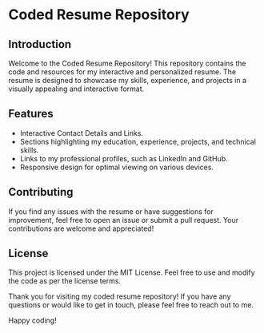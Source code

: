 <!DOCTYPE html>
<html lang="en">

<head>
  <meta charset="UTF-8">
  <meta name="viewport" content="width=device-width, initial-scale=1.0">
  
</head>

<body>
  <h1>Coded Resume Repository</h1>

 

  <h2>Introduction</h2>

  <p>Welcome to the Coded Resume Repository! This repository contains the code and resources for my interactive and personalized resume. The resume is designed to showcase my skills, experience, and projects in a visually appealing and interactive format.</p>

  <h2>Features</h2>

  <ul>
    <li>Interactive Contact Details and Links.</li>
    <li>Sections highlighting my education, experience, projects, and technical skills.</li>
    <li>Links to my professional profiles, such as LinkedIn and GitHub.</li>
    <li>Responsive design for optimal viewing on various devices.</li>
  </ul>




  

  <h2>Contributing</h2>

  <p>If you find any issues with the resume or have suggestions for improvement, feel free to open an issue or submit a pull request. Your contributions are welcome and appreciated!</p>

  <h2>License</h2>

  <p>This project is licensed under the MIT License. Feel free to use and modify the code as per the license terms.</p>

  <p>Thank you for visiting my coded resume repository! If you have any questions or would like to get in touch, please feel free to reach out to me.</p>

  <p>Happy coding!</p>
</body>

</html>
